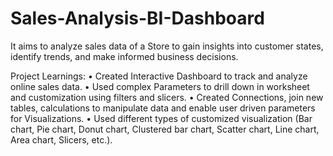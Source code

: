 # Sales-Analysis-BI-Dashboard
 It aims to analyze sales data of a Store to gain insights into customer states, identify trends, and make informed business decisions. 

Project Learnings:
•	Created Interactive Dashboard to track and analyze online sales data.
•	Used complex Parameters to drill down in worksheet and customization using filters and slicers.
•	 Created Connections, join new tables, calculations to manipulate data and enable user driven parameters for Visualizations.
•	Used different types of customized visualization (Bar chart, Pie chart, Donut chart, Clustered bar chart, Scatter chart, Line chart, Area chart, Slicers, etc.).
